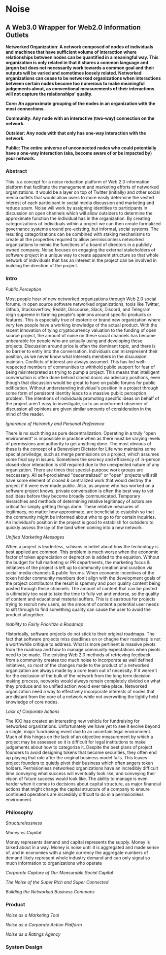 # Noise
## A Web3.0 Wrapper for Web2.0 Information Outlets 

**Networked Organization: A network composed of nodes of individuals and machines that have sufficient volume of interaction where relationships between nodes can be quantified in a meaningful way. This organization is only related in that it shares a common language and jargon but does not necessarily work towards a common goal and their outputs will be varied and sometimes loosely related. Networked organizations can cease to be networked organizations when interactions between certain nodes become too numerous to make meaningful judgements about, as conventional measurements of their interactions will not capture the relationships' quality.** 

**Core: An approximate grouping of the nodes in an organization with the most connections.**

**Community: Any node with an interactive (two-way) connection on the network.**

**Outsider: Any node with that only has one-way interaction with the network.**

**Public: The entire universe of unconnected nodes who could potentially have a one-way interaction (aka, become aware of or be impacted by) your network.**

### Abstract

This is a concept for a noise reduction platform of Web 2.0 information platform that facilitate the management and marketing efforts of networked organizations. It would be a layer on top of Twitter (initially) and other social media outlets that would allow users to more easily determine the vested interest of each participant in social media discussion and marketing and reduce spam. Noise will work by assigning identities to participants in discussion on open channels which will allow outsiders to determine the approximate function the individual has in the organization. By creating categorizations of individuals within a project we can then create formalized governance systems around pre-existing, but informal, social systems. The resulting categorizations can be combined with staking mechanisms to create all the properties required to allow permissionless networked organizations to mimic the functions of a board of directors in a publicly owned company. Noise focuses on engaging the external stakeholders of software project in a unique way to create apparent structure so that whole network of individuals that has an interest in the project can be involved in building the direction of the project.

### Intro

_Public Perception_

Most people hear of new networked organizations through Web 2.0 social forums. In open source software networked organizations, tools like Twitter, Github, Stackoverflow, Reddit, Discourse, Slack, Discord, and Telegram reign supreme in forming people's opinions around specific products or features. This is especially true of esoteric or brand new organization where very few people have a working knowledge of the actual product. With the recent innovation of tying cryptocurrency valuation to the funding of open source project, the amount of noise on these social channels has become unbearable for people who are actually using and developing these projects. Discussion around price is often the dominant topic, and there is no barrier to entry into the conversation. Individuals can misrepresent their position, as we never know what interests members in the discussion maintain. Conflicts of interest are always assumed. This has led well-respected members of communities to withhold public support for fear of being misinterpreted as trying to pump a project. This means that intelligent conversation is often done behind closed doors via advisory positions, even though that discussion would be great to have on public forums for public edification. Without understanding individual's position in a project through some form of persistent identity leads to a massive public perception problem. The intentions of individuals promoting specific ideas on behalf of the project aren't easy to investigate, so to an uninformed observer of discussion all opinions are given similar amounts of consideration in the mind of the reader.

_Ignorance of Heirarchy and Personal Preference_

There is no such thing as pure decentralization. Operating in a truly "open environment" is impossible in practice when as there must be varying levels of permissions and authority to get anything done. The most obvious of these is the concept of a Benevolent Dictator for Life who maintains some special priviledge, such as merge permissions on a project, which assumes some final say in issues.  Sometimes the secrecy and efficiency of in-person closed-door interaction is still required due to the unexpected nature of any organization. There are times that special-purpose work groups are neccessary. All self-proclaimed "decentralized" or "open" projects will still have some element of closed & centralized work that would destroy the project if it were ever made public. Also, as anyone who has worked on a software project knows, private conversation is often the best way to vet bad ideas before they become broadly communicated. Temporary hierarchies and methods of determining relative legitimacy of actors are critical for simply getting things done. These relative measures of legitimacy, no matter how approximate, are beneficial to establish so that the community might be informed about who to go to for certain inquiries. An individual's position in the project is good to establish for outsiders to quickly assess the lay of the land when coming into a new network.

_Unified Marketing Messages_

When a project is leaderless, schisms in belief about how the technology is best applied are common. This problem is much worse when the economic factor of token appreciation or deprection is added to the equation. Without the budget for full marketing or PR departments, the marketing focus & initiatives of the project is left up to community creation and curation via social media channels & public forums. When economic incentives of the token holder community members don't align with the development goals of the project contributors the result is spammy and poor quality content being posted through these channels. The amount of content that can be posted is ultimately too vast to take the time to fully vet and endorse, so the quality of content and educational material suffers. This is disastrous for projects trying to recruit new users, as the amount of content a potential user needs to sift through to find something quality can cause the user to avoid the product altogether. 

_Inability to Fairly Prioritize a Roadmap_

Historically, software projects do not stick to their original roadmaps. The fact that software projects miss deadlines on or chagne their roadmap is not a worthwhile critique to address. What is more pertinent is massive pivots from the roadmap and how to manage community expectations when pivots need to be made. The existing Web 2.0 methods of retrieving feedback from a community creates too much noise to incorporate as well defined initiatives, so most of the changes made to the product of a networked organization are always made by a core team out of necessity. If it weren't for the exclusion of the bulk of the network from the long term decision making process, networks would always remain completely divided on what they produce and no unified action would ever take place. Networked organization need a way to effectively incorporate interests of nodes that are distant from the core of a network while not overwriting the tightly held knowledge of core nodes. 

_Lack of Corporate Actions_

The ICO has created an interesting new vehicle for fundraising for networked organizations. Unfortunately we have yet to see it evolve beyond a single, major fundraising event due to an uncertain legal environment. Much of this hinges on the lack of an objective measurement by which a project may be assessed so it is difficult for legal institutions to make judgements about how to categorize it. Despite the best plans of project founders to avoid designing tokens that become securities, they often end up playing that role after the original business model fails. This leaves project founders to quietly pivot their business which often angers token holders. Permisionless networked organizations have an incredibly difficult time conveying what success will eventually look like, and conveying their vision of future success would look like. The ability to manage is even harder when it comes to decisions about capital structure, as major financial actions that might change the capital structure of a company to ensure continued operations are incredibly difficult to do in a permisionless environment. 

### Philosophy

_Structurelessness_

_Money vs Capital_

Money represents demand and capital represents the supply. Money is talked about in a way. Money is noise until it is aggregated and made sense of, and in economies with a single currency the aggregate numbers of demand likely represent whole industry demand and can only signal so much information to organizations who operate 

_Corporate Capture of Our Measurable Social Capital_

_The Noise of the Super Rich and Super Connected_

_Building the Networked Business Commons_

### Product

_Noise as a Marketing Tool_

_Noise as a Corporate Action Platform_

_Noise as a Ratings Agency_

### System Design


